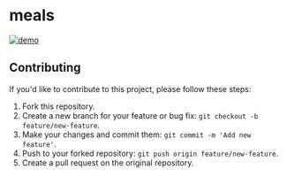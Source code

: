 # meals

[![demo](./art/meals.gif)]()


## Contributing

If you'd like to contribute to this project, please follow these steps:

1. Fork this repository.
2. Create a new branch for your feature or bug fix: `git checkout -b feature/new-feature`.
3. Make your changes and commit them: `git commit -m 'Add new feature'`.
4. Push to your forked repository: `git push origin feature/new-feature`.
5. Create a pull request on the original repository.
